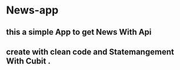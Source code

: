 # News-app
## this a simple App to get News With Api 
## create with  clean code and Statemangement With Cubit .
